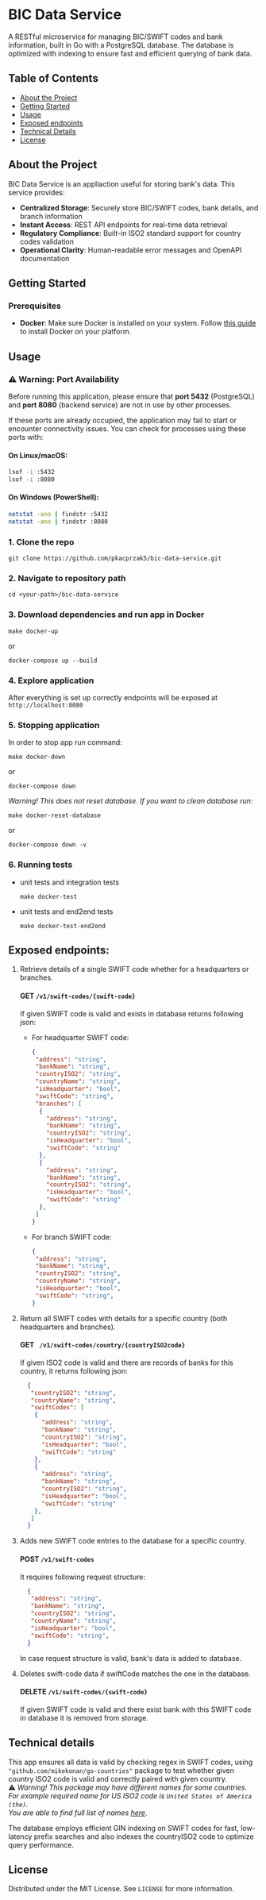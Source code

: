 # BIC Data Service

A RESTful microservice for managing BIC/SWIFT codes and bank information, built in Go with a PostgreSQL database. The database is optimized with indexing to ensure fast and efficient querying of bank data.


## Table of Contents
- [About the Project](#about-the-project)
- [Getting Started](#getting-started)
- [Usage](#usage)
- [Exposed endpoints](#exposed-endpoints)
- [Technical Details](#technical-details)
- [License](#license)

## About the Project
BIC Data Service is an appliaction useful for storing bank's data. This service provides:
- **Centralized Storage**: Securely store BIC/SWIFT codes, bank details, and branch information
- **Instant Access**: REST API endpoints for real-time data retrieval
- **Regulatory Compliance**: Built-in ISO2 standard support for country codes validation
- **Operational Clarity**: Human-readable error messages and OpenAPI documentation

## Getting Started
### Prerequisites
- **Docker**: Make sure Docker is installed on your system. Follow [this guide](https://docs.docker.com/get-docker/) to install Docker on your platform.

## Usage
### ⚠️ Warning: Port Availability

Before running this application, please ensure that **port 5432** (PostgreSQL) and **port 8080** (backend service) are not in use by other processes.  

If these ports are already occupied, the application may fail to start or encounter connectivity issues. You can check for processes using these ports with:
#### On Linux/macOS:
```sh
lsof -i :5432
lsof -i :8080
```
#### On Windows (PowerShell):
```sh
netstat -ano | findstr :5432
netstat -ano | findstr :8080
```

### 1. Clone the repo
```
git clone https://github.com/pkacprzak5/bic-data-service.git
```

### 2. Navigate to repository path
```
cd <your-path>/bic-data-service
```

### 3. Download dependencies and run app in Docker
```
make docker-up
```
or
```
docker-compose up --build
```


### 4. Explore application
After everything is set up correctly endpoints will be exposed at ```http://localhost:8080```

### 5. Stopping application
In order to stop app run command:
```
make docker-down
```
or
```
docker-compose down
```
*Warning! This does not reset database. If you want to clean database run:*
```
make docker-reset-database
```
or
```
docker-compose down -v
```

### 6. Running tests
- unit tests and integration tests
  ```
  make docker-test
  ```
- unit tests and end2end tests
  ```
  make docker-test-end2end
  ```

## Exposed endpoints:
1. Retrieve details of a single SWIFT code whether for a headquarters or branches.</br>

   #### **GET** `/v1/swift-codes/{swift-code}`</br>
   
   If given SWIFT code is valid and exists in database returns following json:
   - For headquarter SWIFT code:
     ```json
     {
      "address": "string",
      "bankName": "string",
      "countryISO2": "string",
      "countryName": "string",
      "isHeadquarter": "bool",
      "swiftCode": "string",
      "branches": [
       {
         "address": "string",
         "bankName": "string",
         "countryISO2": "string",
         "isHeadquarter": "bool",
         "swiftCode": "string"
       },
       {
         "address": "string",
         "bankName": "string",
         "countryISO2": "string",
         "isHeadquarter": "bool",
         "swiftCode": "string"
       },
      ]
     }
     ```
   - For branch SWIFT code:
     ```json
     {
      "address": "string",
      "bankName": "string",
      "countryISO2": "string",
      "countryName": "string",
      "isHeadquarter": "bool",
      "swiftCode": "string",
     }
     ```

     
2. Return all SWIFT codes with details for a specific country (both headquarters and branches).</br>

   #### **GET** ` /v1/swift-codes/country/{countryISO2code}`</br>
   
   If given ISO2 code is valid and there are records of banks for this country, it returns following json:
   ```json
     {
      "countryISO2": "string",
      "countryName": "string",
      "swiftCodes": [
       {
         "address": "string",
         "bankName": "string",
         "countryISO2": "string",
         "isHeadquarter": "bool",
         "swiftCode": "string"
       },
       {
         "address": "string",
         "bankName": "string",
         "countryISO2": "string",
         "isHeadquarter": "bool",
         "swiftCode": "string"
       },
      ]
     }
     ```

   
3. Adds new SWIFT code entries to the database for a specific country.</br>

   #### **POST** `/v1/swift-codes`</br>
   
   It requires following request structure:
   ```json
     {
      "address": "string",
      "bankName": "string",
      "countryISO2": "string",
      "countryName": "string",
      "isHeadquarter": "bool",
      "swiftCode": "string",
     }
     ```
   In case request structure is valid, bank's data is added to database.


4. Deletes swift-code data if swiftCode matches the one in the database.</br>

   #### **DELETE** `/v1/swift-codes/{swift-code}`</br>
   
   If given SWIFT code is valid and there exist bank with this SWIFT code in database it is removed from storage.


## Technical details
This app ensures all data is valid by checking regex in SWIFT codes, using  `"github.com/mikekonan/go-countries"` package to test whether given country ISO2 code is valid and correctly paired with given country. </br>
⚠️ *Warning! This package may have different names for some countries. For example required name for US ISO2 code is `United States of America (the)`.* </br>
*You are able to find full list of names [here](https://github.com/mikekonan/go-countries/blob/main/name_gen.go)*.</br>

The database employs efficient GIN indexing on SWIFT codes for fast, low-latency prefix searches and also indexes the countryISO2 code to optimize query performance.

## License
Distributed under the MIT License. See ```LICENSE``` for more information.
